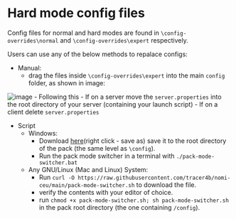 # Hard mode config files
Config files for normal and hard modes are found in `\config-overrides\normal` and `\config-overrides\expert` respectively.

Users can use any of the below methods to repalace configs: 
- Manual: 
    - drag the files inside `\config-overrides\expert` into the main `config` folder, as shown in image:

![image](https://user-images.githubusercontent.com/61507029/168111281-65006a94-4b4d-4255-aca1-1f5039eec705.png)
    - Following this
        - If on a server move the `server.properties` into the root directory of your server (containing your launch script)
        - If on a client delete `server.properties`
- Script
    - Windows: 
        - Download [here](https://raw.githubusercontent.com/tracer4b/nomi-ceu/main/pack-mode-switcher.bat)(right click - save as) save it to the root directory of the pack (the same level as `\config`).
        - Run the pack mode switcher in a terminal with `./pack-mode-switcher.bat`
    - Any GNU/Linux (Mac and Linux) System:
        - Run `curl -O https://raw.githubusercontent.com/tracer4b/nomi-ceu/main/pack-mode-switcher.sh` to download the file.
        - verify the contents with your editor of choice.
        - run `chmod +x pack-mode-switcher.sh; sh pack-mode-switcher.sh` in the pack root directory (the one containing `/config`).
